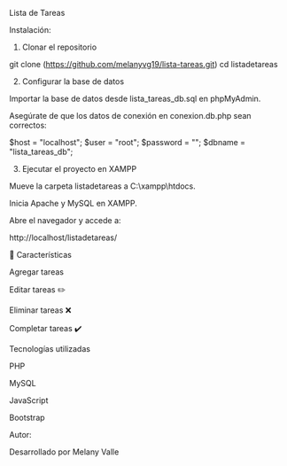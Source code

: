 Lista de Tareas

Instalación:

1. Clonar el repositorio

git clone (https://github.com/melanyvg19/lista-tareas.git)
cd listadetareas

2. Configurar la base de datos

Importar la base de datos desde lista_tareas_db.sql en phpMyAdmin.

Asegúrate de que los datos de conexión en conexion.db.php sean correctos:

$host = "localhost";
$user = "root";
$password = "";
$dbname = "lista_tareas_db";

3. Ejecutar el proyecto en XAMPP

Mueve la carpeta listadetareas a C:\xampp\htdocs.

Inicia Apache y MySQL en XAMPP.

Abre el navegador y accede a:

http://localhost/listadetareas/

📜 Características

Agregar tareas 

Editar tareas ✏️

Eliminar tareas ❌

Completar tareas ✔️

Tecnologías utilizadas

PHP

MySQL

JavaScript

Bootstrap

Autor:

Desarrollado por Melany Valle

